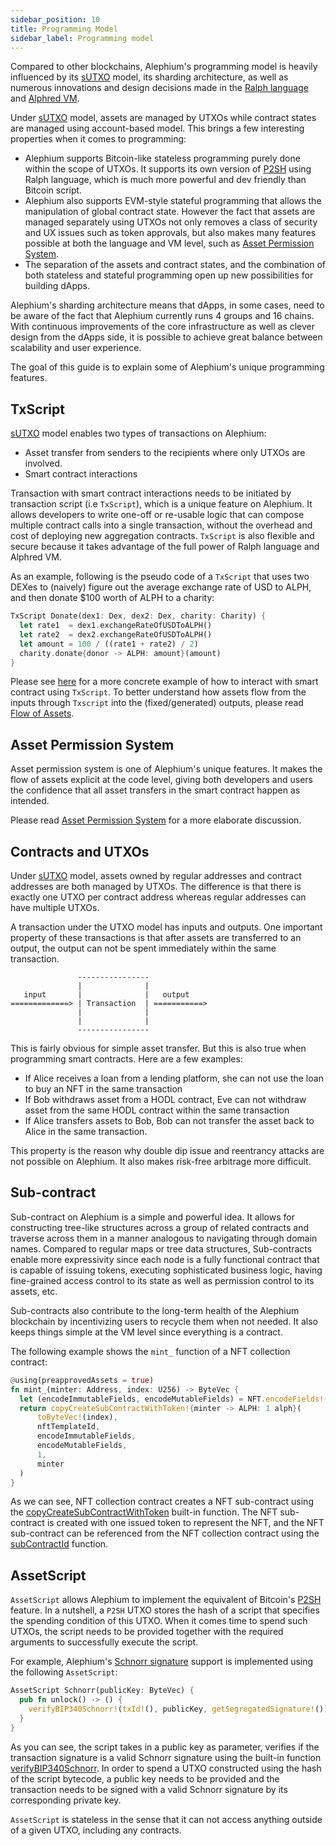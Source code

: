 ```yaml
---
sidebar_position: 10
title: Programming Model
sidebar_label: Programming model
---
```


Compared to other blockchains, Alephium's programming model is heavily
influenced by its [sUTXO](/misc/content/#stateful-utxo) model, its sharding
architecture, as well as numerous innovations and design decisions
made in the [Ralph language](/dapps/ralph/getting-started) and [Alphred
VM](/misc/content/#alphred-virtual-machine).

Under [sUTXO](/misc/content/#stateful-utxo) model, assets are managed by
UTXOs while contract states are managed using account-based
model. This brings a few interesting properties when it comes to
programming:

- Alephium supports Bitcoin-like stateless programming purely done
  within the scope of UTXOs. It supports its own version of
  [P2SH](https://learnmeabitcoin.com/technical/script/p2sh/) using
  Ralph language, which is much more powerful and dev friendly than
  Bitcoin script.
- Alephium also supports EVM-style stateful programming that allows
  the manipulation of global contract state. However the fact that
  assets are managed separately using UTXOs not only removes a class
  of security and UX issues such as token approvals, but also makes
  many features possible at both the language and VM level, such as
  [Asset Permission System](/dapps/concepts/asset-permission-system).
- The separation of the assets and contract states, and the
  combination of both stateless and stateful programming open up new
  possibilities for building dApps.
  
Alephium's sharding architecture means that dApps, in some cases, need
to be aware of the fact that Alephium currently runs 4 groups and 16
chains. With continuous improvements of the core infrastructure as well as
clever design from the dApps side, it is possible to achieve great
balance between scalability and user experience.

The goal of this guide is to explain some of Alephium's unique
programming features.

## TxScript

[sUTXO](/misc/content/#stateful-utxo) model enables two types of
transactions on Alephium: 

- Asset transfer from senders to the recipients where only UTXOs are
  involved.
- Smart contract interactions

Transaction with smart contract interactions needs to be initiated by
transaction script (i.e `TxScript`), which is a unique feature on
Alephium. It allows developers to write one-off or re-usable logic
that can compose multiple contract calls into a single transaction,
without the overhead and cost of deploying new aggregation
contracts. `TxScript` is also flexible and secure because it takes
advantage of the full power of Ralph language and Alphred VM.

As an example, following is the pseudo code of a `TxScript` that uses
two DEXes to (naively) figure out the average exchange rate of USD to
ALPH, and then donate $100 worth of ALPH to a charity:

```rust
TxScript Donate(dex1: Dex, dex2: Dex, charity: Charity) {
  let rate1  = dex1.exchangeRateOfUSDToALPH()
  let rate2  = dex2.exchangeRateOfUSDToALPH()
  let amount = 100 / ((rate1 + rate2) / 2)
  charity.donate{donor -> ALPH: amount}(amount)
}
```

Please see
[here](/sdk/interact-with-contracts#txscript-transactions) for a
more concrete example of how to interact with smart contract using
`TxScript`. To better understand how assets flow from the inputs
through `Txscript` into the (fixed/generated) outputs, please read
[Flow of Assets](/dapps/concepts/asset-permission-system#flow-of-assets).

## Asset Permission System

Asset permission system is one of Alephium's unique features. It makes
the flow of assets explicit at the code level, giving both developers
and users the confidence that all asset transfers in the smart
contract happen as intended. 

Please read [Asset Permission System](/dapps/concepts/asset-permission-system)
for a more elaborate discussion.

## Contracts and UTXOs

Under [sUTXO](/misc/content/#stateful-utxo) model, assets owned by regular
addresses and contract addresses are both managed by UTXOs. The
difference is that there is exactly one UTXO per contract address
whereas regular addresses can have multiple UTXOs.

A transaction under the UTXO model has inputs and outputs. One important
property of these transactions is that after assets are transferred to
an output, the output can not be spent immediately within the same
transaction.

```
               ----------------
               |              |
   input       |              |   output
=============> | Transaction  | ===========>
               |              | 
               |              | 
               ----------------
```

This is fairly obvious for simple asset transfer. But this is also
true when programming smart contracts. Here are a few examples:

- If Alice receives a loan from a lending platform, she can not use
  the loan to buy an NFT in the same transaction
- If Bob withdraws asset from a HODL contract, Eve can not withdraw
  asset from the same HODL contract within the same transaction
- If Alice transfers assets to Bob, Bob can not transfer the asset back
  to Alice in the same transaction.

This property is the reason why double dip issue and reentrancy
attacks are not possible on Alephium. It also makes risk-free
arbitrage more difficult.

## Sub-contract

Sub-contract on Alephium is a simple and powerful idea. It allows for
constructing tree-like structures across a group of related contracts
and traverse across them in a manner analogous to navigating through
domain names. Compared to regular maps or tree data structures,
Sub-contracts enable more expressivity since each node is a fully
functional contract that is capable of issuing tokens, executing
sophisticated business logic, having fine-grained access control to
its state as well as permission control to its assets, etc.

Sub-contracts also contribute to the long-term health of the Alephium
blockchain by incentivizing users to recycle them when not needed. It
also keeps things simple at the VM level since everything is a
contract.

The following example shows the `mint_` function of a NFT collection
contract:

```rust
@using(preapprovedAssets = true)
fn mint_(minter: Address, index: U256) -> ByteVec {
  let (encodeImmutableFields, encodeMutableFields) = NFT.encodeFields!(getNFTUri(index), selfContractId!(), index)
  return copyCreateSubContractWithToken!{minter -> ALPH: 1 alph}(
      toByteVec!(index),
      nftTemplateId,
      encodeImmutableFields,
      encodeMutableFields,
      1,
      minter
  )
}
```

As we can see, NFT collection contract creates a NFT sub-contract
using the
[copyCreateSubContractWithToken](/dapps/ralph/built-in-functions#copycreatesubcontractwithtoken)
built-in function. The NFT sub-contract is created with one issued
token to represent the NFT, and the NFT sub-contract can be referenced
from the NFT collection contract using the
[subContractId](/dapps/ralph/built-in-functions#subcontractid) function.

## AssetScript

`AssetScript` allows Alephium to implement the equivalent of Bitcoin's
[P2SH](https://learnmeabitcoin.com/technical/script/p2sh/)
feature. In a nutshell, a `P2SH` UTXO stores the hash of a script that
specifies the spending condition of this UTXO. When it comes time to
spend such UTXOs, the script needs to be provided together with the
required arguments to successfully execute the script.

For example, Alephium's [Schnorr
signature](https://en.wikipedia.org/wiki/Schnorr_signature) support is
implemented using the following `AssetScript`:

```rust
AssetScript Schnorr(publicKey: ByteVec) {
  pub fn unlock() -> () {
    verifyBIP340Schnorr!(txId!(), publicKey, getSegregatedSignature!())
  }
}
```
As you can see, the script takes in a public key as parameter,
verifies if the transaction signature is a valid Schnorr signature
using the built-in function
[verifyBIP340Schnorr](/dapps/ralph/built-in-functions#verifybip340schnorr). In
order to spend a UTXO constructed using the hash of the script
bytecode, a public key needs to be provided and the transaction
needs to be signed with a valid Schnorr signature by its corresponding
private key.

`AssetScript` is stateless in the sense that it can not access
anything outside of a given UTXO, including any contracts.
